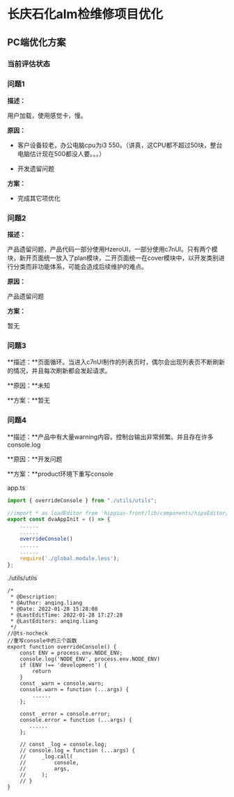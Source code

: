 # 长庆石化alm检维修项目优化

## PC端优化方案

### 当前评估状态

### 问题1

**描述：**

用户加载，使用感觉卡，慢。

**原因：**

+   客户设备较老，办公电脑cpu为i3 550。（讲真，这CPU都不超过50块，整台电脑估计现在500都没人要。。。）

+   开发遗留问题

**方案：**

+   完成其它项优化

### 问题2

**描述：**

产品遗留问题，产品代码一部分使用HzeroUI，一部分使用c7nUI。只有两个模块，新开页面统一放入了plan模块，二开页面统一在cover模块中，以开发类别进行分类而非功能体系，可能会造成后续维护的难点。

**原因：**

产品遗留问题

**方案：**

暂无

### 问题3

**描述：**页面循环。当进入c7nUI制作的列表页时，偶尔会出现列表页不断刷新的情况，并且每次刷新都会发起请求。

**原因：**未知

**方案：**暂无

### 问题4

**描述：**产品中有大量warning内容，控制台输出非常频繁。并且存在许多console.log

**原因：**开发问题

**方案：**product环境下重写console

app.ts

```typescript
import { overrideConsole } from "./utils/utils";

//import * as loadEditor from 'hippius-front/lib/components/hipsEditor/loadEditor'
export const dvaAppInit = () => {
	......
    ......
    overrideConsole()
	......
    ......
    require('./global.module.less');
};

```

./utils/utils

```type
/*
 * @Description: 
 * @Author: anqing.liang
 * @Date: 2022-01-28 15:28:08
 * @LastEditTime: 2022-01-28 17:27:28
 * @LastEditors: anqing.liang
 */
//@ts-nocheck
//重写console中的三个函数
export function overrideConsole() {
    const ENV = process.env.NODE_ENV;
    console.log('NODE_ENV', process.env.NODE_ENV)
    if (ENV !== 'development') {
        return
    }
    const _warn = console.warn;
    console.warn = function (...args) {
        ......
    };

    const _error = console.error;
    console.error = function (...args) {
       ......
    };

    // const _log = console.log;
    // console.log = function (...args) {
    //     _log.call(
    //         console,
    //         args,
    //     );
    // }
}
```

